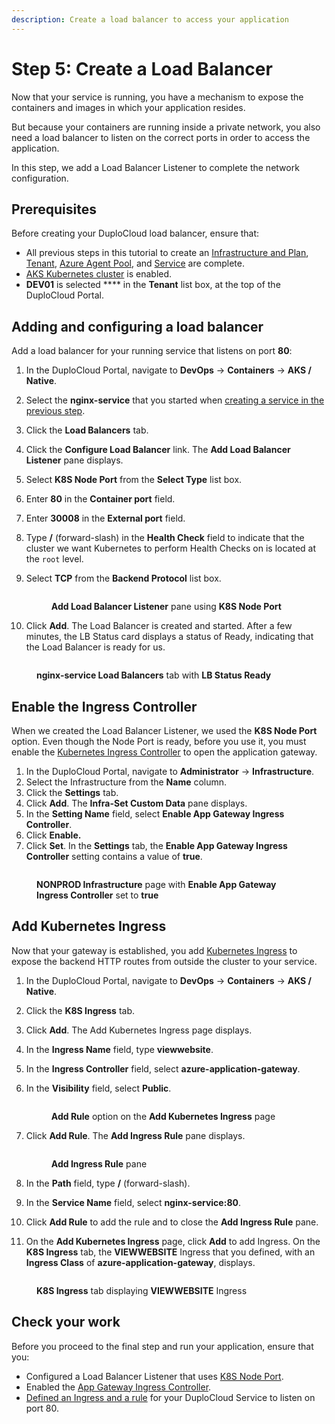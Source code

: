 ```yaml
---
description: Create a load balancer to access your application
---
```


# Step 5: Create a Load Balancer

Now that your service is running, you have a mechanism to expose the containers and images in which your application resides.

But because your containers are running inside a private network, you also need a load balancer to listen on the correct ports in order to access the application.

In this step, we add a Load Balancer Listener to complete the network configuration.

## Prerequisites

Before creating your DuploCloud load balancer, ensure that:

* All previous steps in this tutorial to create an [Infrastructure and Plan](step-1-infrastructure.md), [Tenant](step-2-tenant.md), [Azure Agent Pool](step-3-create-azure-agent-pool.md), and [Service](step-4-create-app-via-k8s.md) are complete.
* [AKS Kubernetes cluster](step-1-infrastructure.md#enabling-the-aks-kubernetes-cluster) is enabled.
* **DEV01** is selected **** in the **Tenant** list box, at the top of the DuploCloud Portal.

## Adding and configuring a load balancer

Add a load balancer for your running service that listens on port **80**:

1. In the DuploCloud Portal, navigate to **DevOps** -> **Containers** -> **AKS / Native**.
2. Select the **nginx-service** that you started when [creating a service in the previous step](step-4-create-app-via-k8s.md).
3. Click the **Load Balancers** tab.
4. Click the **Configure Load Balancer** link. The **Add Load Balancer Listener** pane displays.
5. Select **K8S Node Port** from the **Select Type** list box.
6. Enter **80** in the **Container port** field.
7. Enter **30008** in the **External port** field.
8. Type **/** (forward-slash) in the **Health Check** field to indicate that the cluster we want Kubernetes to perform Health Checks on is located at the `root` level.
9.  Select **TCP** from the **Backend Protocol** list box.

    <figure><img src="../../.gitbook/assets/Azure_GS_LBL_1.png" alt=""><figcaption><p><strong>Add Load Balancer Listener</strong> pane using <strong>K8S Node Port</strong></p></figcaption></figure>
10. Click **Add**. The Load Balancer is created and started. After a few minutes, the LB Status card displays a status of Ready, indicating that the Load Balancer is ready for us.

<figure><img src="../../.gitbook/assets/Azure_GS_LBL_2.png" alt=""><figcaption><p><strong>nginx-service Load Balancers</strong> tab with <strong>LB Status Ready</strong></p></figcaption></figure>

## Enable the Ingress Controller

When we created the Load Balancer Listener, we used the **K8S Node Port** option. Even though the Node Port is ready, before you use it, you must enable the [Kubernetes Ingress Controller](https://kubernetes.io/docs/concepts/services-networking/ingress-controllers/) to open the application gateway.&#x20;

1. In the DuploCloud Portal, navigate to **Administrator** -> **Infrastructure**.
2. Select the Infrastructure from the **Name** column.
3. Click the **Settings** tab.
4. Click **Add**. The **Infra-Set Custom Data** pane displays.
5. In the **Setting Name** field, select **Enable App Gateway Ingress Controller**.&#x20;
6. Click **Enable.**
7. Click **Set**. In the **Settings** tab, the **Enable App Gateway Ingress Controller** setting contains a value of **true**.

<figure><img src="../../.gitbook/assets/Azure_GS_Infra_app_gateway.png" alt=""><figcaption><p><strong>NONPROD Infrastructure</strong> page with <strong>Enable App Gateway Ingress Controller</strong> set to <strong>true</strong></p></figcaption></figure>

## Add Kubernetes Ingress

Now that your gateway is established, you add [Kubernetes Ingress](https://kubernetes.io/docs/concepts/services-networking/ingress/) to expose the backend HTTP routes from outside the cluster to your service.

1. In the DuploCloud Portal, navigate to **DevOps** -> **Containers** -> **AKS / Native**.
2. Click the **K8S Ingress** tab.
3. Click **Add**. The Add Kubernetes Ingress page displays.
4. In the **Ingress Name** field, type **viewwebsite**.
5. In the **Ingress Controller** field, select **azure-application-gateway**.
6.  In the **Visibility** field, select **Public**.

    <figure><img src="../../.gitbook/assets/Azure_GS_Ingressadd (1).png" alt=""><figcaption><p><strong>Add Rule</strong> option on the <strong>Add Kubernetes Ingress</strong> page</p></figcaption></figure>
7.  Click **Add Rule**. The **Add Ingress Rule** pane displays.

    <figure><img src="../../.gitbook/assets/Azure_GS_Ingressaddrule.png" alt=""><figcaption><p><strong>Add Ingress Rule</strong> pane</p></figcaption></figure>
8. In the **Path** field, type **/** (forward-slash).
9. In the **Service Name** field, select **nginx-service:80**.&#x20;
10. Click **Add Rule** to add the rule and to close the **Add Ingress Rule** pane.
11. On the **Add Kubernetes Ingress** page, click **Add** to add Ingress. On the **K8S Ingress** tab, the **VIEWWEBSITE** Ingress that you defined, with an **Ingress Class** of **azure-application-gateway**, displays.

<figure><img src="../../.gitbook/assets/Azure_GS_viewebsite.png" alt=""><figcaption><p><strong>K8S Ingress</strong> tab displaying <strong>VIEWWEBSITE</strong> Ingress</p></figcaption></figure>

## Check your work

Before you proceed to the final step and run your application, ensure that you:

* Configured a Load Balancer Listener that uses [K8S Node Port](step-5-create-a-load-balancer.md#adding-and-configuring-a-load-balancer).
* Enabled the [App Gateway Ingress Controller](step-5-create-a-load-balancer.md#enable-the-ingress-controller).&#x20;
* [Defined an Ingress and a rule](step-5-create-a-load-balancer.md#add-kubernetes-ingress) for your DuploCloud Service to listen on port 80.
